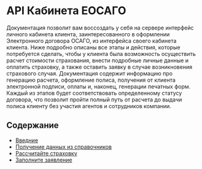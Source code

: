 # API Кабинета ЕОСАГО

Документация позволит вам воссоздать у себя на сервере интерфейс личного кабинета клиента, заинтересованного в оформлении Электронного договора ОСАГО, из интерфейса своего кабинета клиента.
Ниже подробно описаны все этапы и действия, которые потребуется сделать, чтобы у клиента была возможность осуществить расчет стоимости страхования, внести подробные личные данные и оплатить страховку, а также оставить заявку в случае возникновения страхового случая.
Документация содержит информацию про генерацию расчета, оформление полиса, получения от клиента электронной подписи, оплаты и, наконец, генерации печатных форм. Каждый из этапов будет соответствовать определенному статусу договора, что позволит пройти полный путь от расчета до выдачи полиса клиенту без участия агентов и сотрудников компании.

## Содержание

- [Введние](0-intro.md)
- [Получение данных из справочников](1-dictionaries.md)
- [Рассчитайте страховку](2-calculate-insurance.md)
- [Заполните заявление](3-fill-out-application.md)
